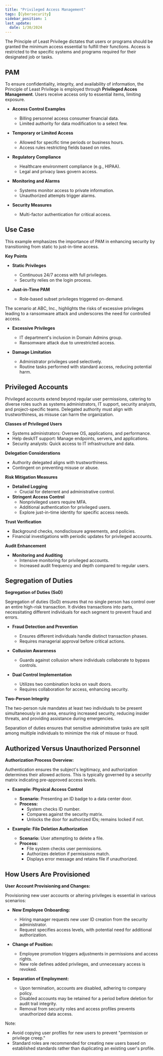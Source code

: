 ```yaml
---
title: "Privileged Access Management"
tags: [Cybersecurity]
sidebar_position: 1
last_update:
  date: 1/30/2024
---
```



The Principle of Least Privilege dictates that users or programs should be granted the minimum access essential to fulfill their functions. Access is restricted to the specific systems and programs required for their designated job or tasks.


## PAM  

To ensure confidentiality, integrity, and availability of information, the Principle of Least Privilege is employed through **Privileged Acces Management**. Users receive access only to essential items, limiting exposure.

- **Access Control Examples**
  - Billing personnel access consumer financial data.
  - Limited authority for data modification to a select few.

- **Temporary or Limited Access**
  - Allowed for specific time periods or business hours.
  - Access rules restricting fields based on roles.

- **Regulatory Compliance**
  - Healthcare environment compliance (e.g., HIPAA).
  - Legal and privacy laws govern access.

- **Monitoring and Alarms**
  - Systems monitor access to private information.
  - Unauthorized attempts trigger alarms.

- **Security Measures**
  - Multi-factor authentication for critical access.


## Use Case 

This example emphasizes the importance of PAM in enhancing security by transitioning from static to just-in-time access. 

**Key Points**

- **Static Privileges**
    - Continuous 24/7 access with full privileges.
    - Security relies on the login process.

- **Just-in-Time PAM**
    - Role-based subset privileges triggered on-demand.

The scenario at ABC, Inc., highlights the risks of excessive privileges leading to a ransomware attack and underscores the need for controlled access.

- **Excessive Privileges**
  - IT department's inclusion in Domain Admins group.
  - Ransomware attack due to unrestricted access.

- **Damage Limitation**
  - Administrator privileges used selectively.
  - Routine tasks performed with standard access, reducing potential harm.


## Privileged Accounts

Privileged accounts extend beyond regular user permissions, catering to diverse roles such as systems administrators, IT support, security analysts, and project-specific teams. Delegated authority must align with trustworthiness, as misuse can harm the organization.

**Classes of Privileged Users**
- Systems administrators: Oversee OS, applications, and performance.
- Help desk/IT support: Manage endpoints, servers, and applications.
- Security analysts: Quick access to IT infrastructure and data.

**Delegation Considerations**
- Authority delegated aligns with trustworthiness.
- Contingent on preventing misuse or abuse.

**Risk Mitigation Measures**
- **Detailed Logging**
  - Crucial for deterrent and administrative control.
- **Stringent Access Control**
  - Nonprivileged users require MFA.
  - Additional authentication for privileged users.
  - Explore just-in-time identity for specific access needs.

**Trust Verification**
- Background checks, nondisclosure agreements, and policies.
- Financial investigations with periodic updates for privileged accounts.

**Audit Enhancement**
- **Monitoring and Auditing**
  - Intensive monitoring for privileged accounts.
  - Increased audit frequency and depth compared to regular users.

## Segregation of Duties 

**Segregation of Duties (SoD)**

Segregation of duties (SoD) ensures that no single person has control over an entire high-risk transaction. It divides transactions into parts, necessitating different individuals for each segment to prevent fraud and errors.

- **Fraud Detection and Prevention**
  - Ensures different individuals handle distinct transaction phases.
  - Requires managerial approval before critical actions.

- **Collusion Awareness**
  - Guards against collusion where individuals collaborate to bypass controls.

- **Dual Control Implementation**
  - Utilizes two combination locks on vault doors.
  - Requires collaboration for access, enhancing security.

**Two-Person Integrity**

The two-person rule mandates at least two individuals to be present simultaneously in an area, ensuring increased security, reducing insider threats, and providing assistance during emergencies.

Separation of duties ensures that sensitive administrative tasks are split among multiple individuals to minimize the risk of misuse or fraud.

## Authorized Versus Unauthorized Personnel

**Authorization Process Overview:**

Authentication ensures the subject's legitimacy, and authorization determines their allowed actions. This is typically governed by a security matrix indicating pre-approved access levels.

- **Example: Physical Access Control**
  - **Scenario:** Presenting an ID badge to a data center door.
  - **Process:**
    - System checks ID number.
    - Compares against the security matrix.
    - Unlocks the door for authorized IDs; remains locked if not.

- **Example: File Deletion Authorization**
  - **Scenario:** User attempting to delete a file.
  - **Process:**
    - File system checks user permissions.
    - Authorizes deletion if permissions match.
    - Displays error message and retains file if unauthorized.

## How Users Are Provisioned

**User Account Provisioning and Changes:**

Provisioning new user accounts or altering privileges is essential in various scenarios:

- **New Employee Onboarding:**
    - Hiring manager requests new user ID creation from the security administrator.
    - Request specifies access levels, with potential need for additional authorization.
  
- **Change of Position:**
    - Employee promotion triggers adjustments in permissions and access rights.
    - New role defines added privileges, and unnecessary access is revoked.

- **Separation of Employment:**
    - Upon termination, accounts are disabled, adhering to company policy.
    - Disabled accounts may be retained for a period before deletion for audit trail integrity.
    - Removal from security roles and access profiles prevents unauthorized data access.

Note: 

- Avoid copying user profiles for new users to prevent "permission or privilege creep." 
- Standard roles are recommended for creating new users based on established standards rather than duplicating an existing user's profile.




